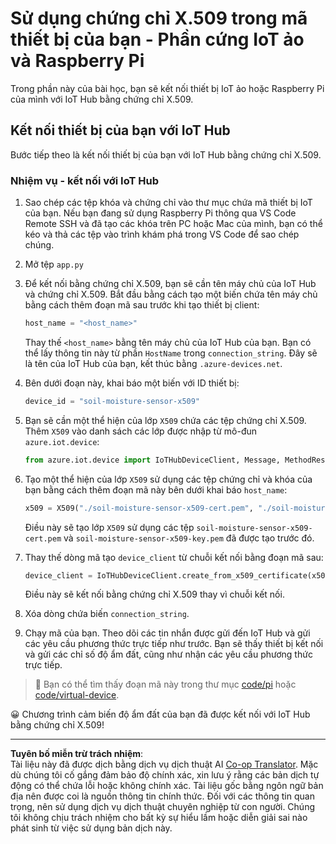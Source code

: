<!--
CO_OP_TRANSLATOR_METADATA:
{
  "original_hash": "9aea84bcc7520222b0e1c50469d62d6a",
  "translation_date": "2025-08-28T01:29:34+00:00",
  "source_file": "2-farm/lessons/6-keep-your-plant-secure/single-board-computer-x509.md",
  "language_code": "vi"
}
-->
# Sử dụng chứng chỉ X.509 trong mã thiết bị của bạn - Phần cứng IoT ảo và Raspberry Pi

Trong phần này của bài học, bạn sẽ kết nối thiết bị IoT ảo hoặc Raspberry Pi của mình với IoT Hub bằng chứng chỉ X.509.

## Kết nối thiết bị của bạn với IoT Hub

Bước tiếp theo là kết nối thiết bị của bạn với IoT Hub bằng chứng chỉ X.509.

### Nhiệm vụ - kết nối với IoT Hub

1. Sao chép các tệp khóa và chứng chỉ vào thư mục chứa mã thiết bị IoT của bạn. Nếu bạn đang sử dụng Raspberry Pi thông qua VS Code Remote SSH và đã tạo các khóa trên PC hoặc Mac của mình, bạn có thể kéo và thả các tệp vào trình khám phá trong VS Code để sao chép chúng.

1. Mở tệp `app.py`

1. Để kết nối bằng chứng chỉ X.509, bạn sẽ cần tên máy chủ của IoT Hub và chứng chỉ X.509. Bắt đầu bằng cách tạo một biến chứa tên máy chủ bằng cách thêm đoạn mã sau trước khi tạo thiết bị client:

    ```python
    host_name = "<host_name>"
    ```

    Thay thế `<host_name>` bằng tên máy chủ của IoT Hub của bạn. Bạn có thể lấy thông tin này từ phần `HostName` trong `connection_string`. Đây sẽ là tên của IoT Hub của bạn, kết thúc bằng `.azure-devices.net`.

1. Bên dưới đoạn này, khai báo một biến với ID thiết bị:

    ```python
    device_id = "soil-moisture-sensor-x509"
    ```

1. Bạn sẽ cần một thể hiện của lớp `X509` chứa các tệp chứng chỉ X.509. Thêm `X509` vào danh sách các lớp được nhập từ mô-đun `azure.iot.device`:

    ```python
    from azure.iot.device import IoTHubDeviceClient, Message, MethodResponse, X509
    ```

1. Tạo một thể hiện của lớp `X509` sử dụng các tệp chứng chỉ và khóa của bạn bằng cách thêm đoạn mã này bên dưới khai báo `host_name`:

    ```python
    x509 = X509("./soil-moisture-sensor-x509-cert.pem", "./soil-moisture-sensor-x509-key.pem")
    ```

    Điều này sẽ tạo lớp `X509` sử dụng các tệp `soil-moisture-sensor-x509-cert.pem` và `soil-moisture-sensor-x509-key.pem` đã được tạo trước đó.

1. Thay thế dòng mã tạo `device_client` từ chuỗi kết nối bằng đoạn mã sau:

    ```python
    device_client = IoTHubDeviceClient.create_from_x509_certificate(x509, host_name, device_id)
    ```

    Điều này sẽ kết nối bằng chứng chỉ X.509 thay vì chuỗi kết nối.
    
1. Xóa dòng chứa biến `connection_string`.

1. Chạy mã của bạn. Theo dõi các tin nhắn được gửi đến IoT Hub và gửi các yêu cầu phương thức trực tiếp như trước. Bạn sẽ thấy thiết bị kết nối và gửi các chỉ số độ ẩm đất, cũng như nhận các yêu cầu phương thức trực tiếp.

> 💁 Bạn có thể tìm thấy đoạn mã này trong thư mục [code/pi](../../../../../2-farm/lessons/6-keep-your-plant-secure/code/pi) hoặc [code/virtual-device](../../../../../2-farm/lessons/6-keep-your-plant-secure/code/virtual-device).

😀 Chương trình cảm biến độ ẩm đất của bạn đã được kết nối với IoT Hub bằng chứng chỉ X.509!

---

**Tuyên bố miễn trừ trách nhiệm**:  
Tài liệu này đã được dịch bằng dịch vụ dịch thuật AI [Co-op Translator](https://github.com/Azure/co-op-translator). Mặc dù chúng tôi cố gắng đảm bảo độ chính xác, xin lưu ý rằng các bản dịch tự động có thể chứa lỗi hoặc không chính xác. Tài liệu gốc bằng ngôn ngữ bản địa nên được coi là nguồn thông tin chính thức. Đối với các thông tin quan trọng, nên sử dụng dịch vụ dịch thuật chuyên nghiệp từ con người. Chúng tôi không chịu trách nhiệm cho bất kỳ sự hiểu lầm hoặc diễn giải sai nào phát sinh từ việc sử dụng bản dịch này.